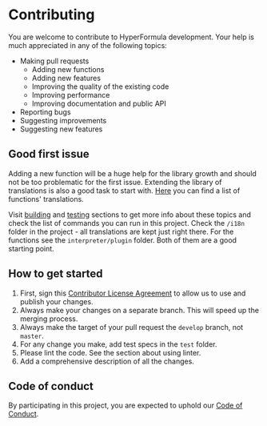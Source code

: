 # Contributing

You are welcome to contribute to HyperFormula development. Your help
is much appreciated in any of the following topics:

* Making pull requests
  * Adding new functions
  * Adding new features
  * Improving the quality of the existing code
  * Improving performance
  * Improving documentation and public API
* Reporting bugs
* Suggesting improvements
* Suggesting new features

## Good first issue

Adding a new function will be a huge help for the library growth and
should not be too problematic for the first issue. Extending the
library of translations is also a good task to start with.
[Here](https://docs.google.com/spreadsheets/d/1UUskn4ZDDjLGSpO6kg73DOvabNoeqLbkJYyVfLyYlYw)
you can find a list of functions' translations.

Visit [building]( https://handsontable.com/docs/hyperformula/guide/building.html) and [testing]( https://handsontable.com/docs/hyperformula/guide/testing.html) sections to
get more info about these topics and check the list of commands you
can run in this project. Check the `/i18n`
folder in the project - all translations are kept just right there.
For the functions see the `interpreter/plugin` folder. Both of them
are a good starting point.

## How to get started

1. First, sign this
[Contributor License Agreement](https://goo.gl/forms/yuutGuN0RjsikVpM2)
to allow us to use and publish your changes.
2. Always make your changes on a separate branch. This will speed up
the merging process.
3. Always make the target of your pull request the `develop` branch,
not `master`.
4. For any change you make, add test specs in the `test` folder.
5. Please lint the code. See the section about using linter.
6. Add a comprehensive description of all the changes.

## Code of conduct

By participating in this project, you are expected to uphold our
[Code of Conduct](https://github.com/handsontable/hyperformula/blob/master/CODE_OF_CONDUCT.md).

